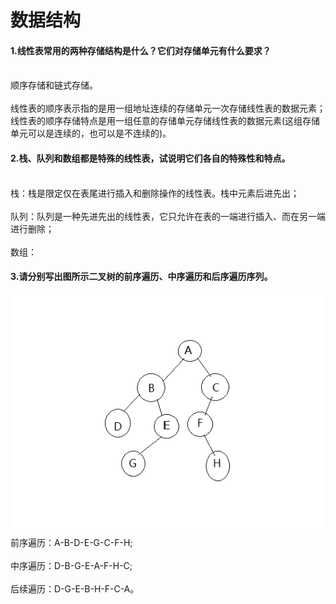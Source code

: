 # 数据结构 
#### 1.线性表常用的两种存储结构是什么？它们对存储单元有什么要求？
<br/>顺序存储和链式存储。</br>
<br/>线性表的顺序表示指的是用一组地址连续的存储单元一次存储线性表的数据元素；线性表的顺序存储特点是用一组任意的存储单元存储线性表的数据元素(这组存储单元可以是连续的，也可以是不连续的)。</br>

#### 2.栈、队列和数组都是特殊的线性表，试说明它们各自的特殊性和特点。
<br/>栈：栈是限定仅在表尾进行插入和删除操作的线性表。栈中元素后进先出；</br>
<br/>队列：队列是一种先进先出的线性表，它只允许在表的一端进行插入、而在另一端进行删除；</br>
<br/>数组：</br>
#### 3.请分别写出图所示二叉树的前序遍历、中序遍历和后序遍历序列。
![avatar](https://github.com/Jobcady/fushi/raw/master/2016/%E6%95%B0%E6%8D%AE%E7%BB%93%E6%9E%84/ds_3.png)
<br/>前序遍历：A-B-D-E-G-C-F-H;</br>
<br/>中序遍历：D-B-G-E-A-F-H-C;</br>
<br/>后续遍历：D-G-E-B-H-F-C-A。</br>